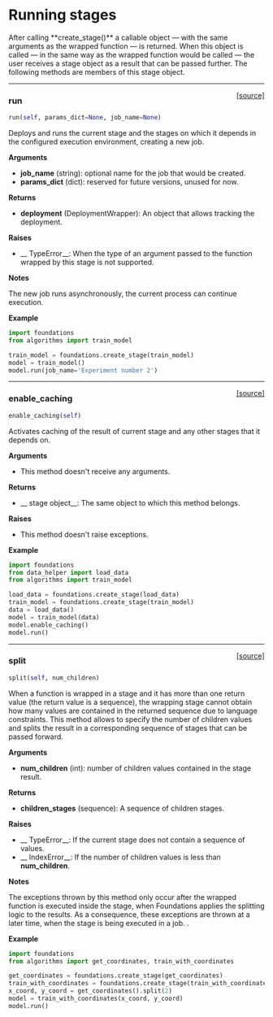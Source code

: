 <h1>Running stages</h1>
After calling **create_stage()** a callable object &mdash; with the same arguments as the wrapped function &mdash; is returned. When this object is called &mdash; in the same way as the wrapped function would be called &mdash; the user receives a stage object as a result that can be passed further. The following methods are members of this stage object.

----

<span style="float:right;">[[source]](https://github.com/DeepLearnI/foundations/blob/master/foundations/stage_connector_wrapper.py#L95)</span>

### run


```python
run(self, params_dict=None, job_name=None)
```



Deploys and runs the current stage and the stages on which it depends in the configured execution
environment, creating a new job.

__Arguments__

- __job_name__ (string): optional name for the job that would be created.
- __params_dict__ (dict): reserved for future versions, unused for now.

__Returns__

- __deployment__ (DeploymentWrapper): An object that allows tracking the deployment.

__Raises__

- __    TypeError__: When the type of an argument passed to the function wrapped by this stage is not supported.

__Notes__

The new job runs asynchronously, the current process can continue execution.

__Example__

```python
import foundations
from algorithms import train_model

train_model = foundations.create_stage(train_model)
model = train_model()
model.run(job_name='Experiment number 2')
```


----

<span style="float:right;">[[source]](https://github.com/DeepLearnI/foundations/blob/master/foundations/stage_connector_wrapper.py#L57)</span>

### enable_caching


```python
enable_caching(self)
```



Activates caching of the result of current stage and any other stages that it depends on.

__Arguments__

- This method doesn't receive any arguments.

__Returns__

- __    stage object__: The same object to which this method belongs.

__Raises__

- This method doesn't raise exceptions.

__Example__

```python
import foundations
from data_helper import load_data
from algorithms import train_model

load_data = foundations.create_stage(load_data)
train_model = foundations.create_stage(train_model)
data = load_data()
model = train_model(data)
model.enable_caching()
model.run()
```


----

<span style="float:right;">[[source]](https://github.com/DeepLearnI/foundations/blob/master/foundations/stage_connector_wrapper.py#L165)</span>

### split


```python
split(self, num_children)
```



When a function is wrapped in a stage and it has more than one return value (the return value
is a sequence), the wrapping stage cannot obtain how many values are contained in the returned
sequence due to language constraints. This method allows to specify the number of children values
and splits the result in a corresponding sequence of stages that can be passed forward.

__Arguments__

- __num_children__ (int): number of children values contained in the stage result.

__Returns__

- __children_stages__ (sequence): A sequence of children stages.

__Raises__

- __    TypeError__: If the current stage does not contain a sequence of values.
- __    IndexError__: If the number of children values is less than __num_children__.

__Notes__

The exceptions thrown by this method only occur after the wrapped function is executed inside the
stage, when Foundations applies the splitting logic to the results. As a consequence,
these exceptions are thrown at a later time, when the stage is being executed in a job.
.

__Example__

```python
import foundations
from algorithms import get_coordinates, train_with_coordinates

get_coordinates = foundations.create_stage(get_coordinates)
train_with_coordinates = foundations.create_stage(train_with_coordinates)
x_coord, y_coord = get_coordinates().split(2)
model = train_with_coordinates(x_coord, y_coord)
model.run()
```


